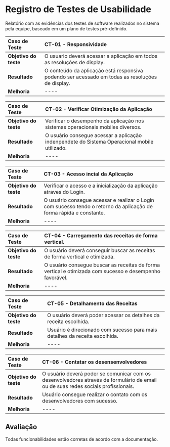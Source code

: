 # Registro de Testes de Usabilidade

Relatório com as evidências dos testes de software realizados no sistema pela equipe, baseado em um plano de testes pré-definido.

|Caso de Teste | CT-01 - Responsividade|
|:--|:--|
|**Objetivo do teste**| O usuario deverá acessar a aplicação em todos as resoluções de display.|
|**Resultado**|O conteúdo da aplicação está responsiva podendo ser acessado em todas as resoluções de display.|
|**Melhoria**| ---- |


|Caso de Teste | CT-02 - Verificar Otimização da Aplicação|
|:--|:--|
|**Objetivo do teste**|Verificar o desempenho da aplicação nos sistemas operacionais mobiles diversos.|
|**Resultado**|O usuário consegue acessar a aplicação indenpendete do Sistema Operacional mobile utilizado.|
|**Melhoria**| ---- |


|Caso de Teste | CT-03 - Acesso incial da Aplicação|
|:--|:--|
|**Objetivo do teste**|Verificar o acesso e a inicialização da aplicação atraves do Login.|
|**Resultado**|O usuário consegue acessar e realizar o Login com sucesso tendo o retorno da aplicação de forma rápida e constante.|
|**Melhoria**| ---- |


|Caso de Teste | CT-04 - Carregamento das receitas de forma vertical.|
|:--|:--|
|**Objetivo do teste**|O usuário deverá conseguir buscar as receitas de forma vertical e otimizada.|
|**Resultado**|O usuário consegue buscar as receitas de forma vertical e otimizada com sucesso e desempenho favorável.|
|**Melhoria**| ---- |

|Caso de Teste | CT-05 - Detalhamento das Receitas|
|:--|:--|
|**Objetivo do teste**|O usuário deverá poder acessar os detalhes da receita escolhida.|
|**Resultado**|Usuário é direcionado com sucesso para mais detalhes da receita escolhida.|
|**Melhoria**| ---- |

|Caso de Teste | CT-06 - Contatar os desensenvolvedores|
|:--|:--|
|**Objetivo do teste**|O usuário deverá poder se comunicar com os desenvolvedores através de formulário de email ou de suas redes sociais profissionais.|
|**Resultado**|Usuário consegue realizar o contato com os desenvolvedores com sucesso.|
|**Melhoria**| ---- |


## Avaliação

Todas funcionabilidades estão corretas de acordo com a documentação.